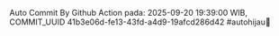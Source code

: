 Auto Commit By Github Action pada: 2025-09-20 19:39:00 WIB, COMMIT_UUID 41b3e06d-fe13-43fd-a4d9-19afcd286d42 #autohijau🗿
